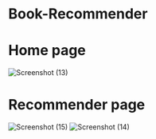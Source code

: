 # Book-Recommender
# Home page
![Screenshot (13)](https://github.com/user-attachments/assets/93a52703-d8ce-4dfa-833a-b296b3f84f93)
# Recommender page
![Screenshot (15)](https://github.com/user-attachments/assets/6930dd97-f9cd-488f-aa30-50152d58a2d6)
![Screenshot (14)](https://github.com/user-attachments/assets/bb6a0856-e2cb-43bd-b560-ce9dfe13ef7b)
